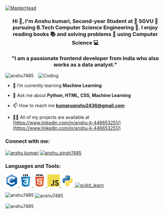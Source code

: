 <a href="https://rishavchanda.io">
  <img src="https://media.licdn.com/dms/image/D4D12AQH5i_pk9_lOGw/article-cover_image-shrink_720_1280/0/1697089776871?e=2147483647&v=beta&t=_S2qYzhyUMPWyqRaNghRycz5jNekKZzWQCEisTNR0k0" alt="MasterHead" width="1000" height="250">
</a>
<h3 align="center">Hi 👋, I'm Anshu kumari, Second-year Student at 📍 SGVU 🏫 pursuing B.Tech Computer Science Engineering 🔌. I enjoy reading books 📚 and solving problems 📝 using Computer Science 💻</h3>
<h3 align="center">"I am a passionate frontend developer from India who also works as a data analyst."</h3>
<img align="right" alt="Coding" width="400" src="https://user-images.githubusercontent.com/59734313/157189039-c09b3e38-9f42-42c0-ab54-14f1574190a7.gif">


<p align="left"> <img src="https://komarev.com/ghpvc/?username=anshu7485&label=Profile%20views&color=0e75b6&style=flat" alt="anshu7485" /> </p>

- 🌱 I’m currently learning **Machine Learning**
-  💬 Ask me about **Python, HTML, CSS, Machine Learning**

- 📫 How to reach me **kumaruanshu2436@gmail.com**

- 👨‍💻 All of my projects are available at [https://www.linkedin.com/in/anshu-k-446653251/](https://www.linkedin.com/in/anshu-k-446653251/)

<h3 align="left">Connect with me:</h3>
<p align="left">
<a href="https://linkedin.com/in/anshu kumari" target="blank"><img align="center" src="https://raw.githubusercontent.com/rahuldkjain/github-profile-readme-generator/master/src/images/icons/Social/linked-in-alt.svg" alt="anshu kumari" height="30" width="40" /></a>
<a href="https://instagram.com/anshu_singh7485" target="blank"><img align="center" src="https://raw.githubusercontent.com/rahuldkjain/github-profile-readme-generator/master/src/images/icons/Social/instagram.svg" alt="anshu_singh7485" height="30" width="40" /></a>
</p>

<h3 align="left">Languages and Tools:</h3>
<p align="left"> <a href="https://www.cprogramming.com/" target="_blank" rel="noreferrer"> <img src="https://raw.githubusercontent.com/devicons/devicon/master/icons/c/c-original.svg" alt="c" width="40" height="40"/> </a> <a href="https://www.w3schools.com/css/" target="_blank" rel="noreferrer"> <img src="https://raw.githubusercontent.com/devicons/devicon/master/icons/css3/css3-original-wordmark.svg" alt="css3" width="40" height="40"/> </a> <a href="https://www.w3.org/html/" target="_blank" rel="noreferrer"> <img src="https://raw.githubusercontent.com/devicons/devicon/master/icons/html5/html5-original-wordmark.svg" alt="html5" width="40" height="40"/> </a> <a href="https://developer.mozilla.org/en-US/docs/Web/JavaScript" target="_blank" rel="noreferrer"> <img src="https://raw.githubusercontent.com/devicons/devicon/master/icons/javascript/javascript-original.svg" alt="javascript" width="40" height="40"/> </a> <a href="https://www.python.org" target="_blank" rel="noreferrer"> <img src="https://raw.githubusercontent.com/devicons/devicon/master/icons/python/python-original.svg" alt="python" width="40" height="40"/> </a> <a href="https://scikit-learn.org/" target="_blank" rel="noreferrer"> <img src="https://upload.wikimedia.org/wikipedia/commons/0/05/Scikit_learn_logo_small.svg" alt="scikit_learn" width="40" height="40"/> </a> </p>

<p><img align="left" src="https://github-readme-stats.vercel.app/api/top-langs?username=anshu7485&show_icons=true&locale=en&layout=compact" alt="anshu7485" /></p>

<p>&nbsp;<img align="center" src="https://github-readme-stats.vercel.app/api?username=anshu7485&show_icons=true&locale=en" alt="anshu7485" /></p>
<p><img align="center" src="https://github-readme-streak-stats.herokuapp.com/?user=anshu7485&" alt="anshu7485" /></p>
